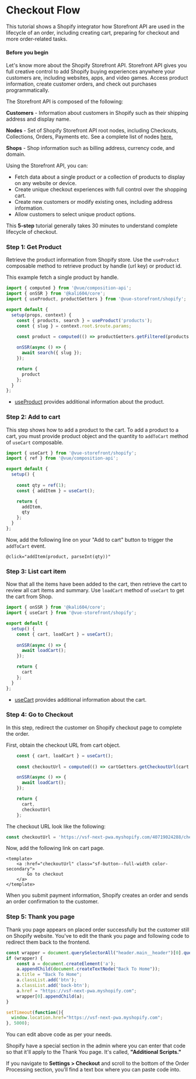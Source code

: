 # Checkout Flow
This tutorial shows a Shopify integrator how Storefront API are used in the lifecycle of an order, including creating
 cart, preparing for checkout and more order-related tasks. 

#### Before you begin
Let's know more about the Shopify Storefront API. Storefront API gives you full creative control to add Shopify 
buying experiences anywhere your customers are, including websites, apps, and video games. Access product 
information, create customer orders, and check out purchases programmatically. 

The Storefront API is composed of the following:

**Customers** - Information about customers in Shopify such as their shipping address and display name.

**Nodes** - Set of Shopify Storefront API root nodes, including Checkouts, Collections, Orders, Payments etc. See a 
complete list of nodes [here.](https://shopify.dev/docs/storefront-api/reference/object)

**Shops** - Shop information such as billing address, currency code, and domain.

Using the Storefront API, you can:

* Fetch data about a single product or a collection of products to display on any website or device.
* Create unique checkout experiences with full control over the shopping cart.
* Create new customers or modify existing ones, including address information.
* Allow customers to select unique product options.

This **5-step** tutorial generally takes 30 minutes to understand complete lifecycle of checkout.

### Step 1: Get Product
Retrieve the product information from Shopify store. Use the `useProduct` composable method to retrieve product by 
handle (url key) or product id.

This example fetch a single product by handle.
```typescript
import { computed } from '@vue/composition-api';
import { onSSR } from '@kali604/core';
import { useProduct, productGetters } from '@vue-storefront/shopify';

export default {
  setup(props, context) {
    const { products, search } = useProduct('products');
    const { slug } = context.root.$route.params;
    
    const product = computed(() => productGetters.getFiltered(products.value));

    onSSR(async () => {
      await search({ slug });
    });

    return {
      product
    };
  }
};
```

* [useProduct](/shopify/use-product) provides additional information about the product.

### Step 2: Add to cart
This step shows how to add a product to the cart. To add a product to a cart, you must provide product object and the
 quantity to `addToCart` method of `useCart` composable.

```typescript
import { useCart } from '@vue-storefront/shopify';
import { ref } from '@vue/composition-api';

export default {
  setup() {
    
    const qty = ref(1);
    const { addItem } = useCart();

    return {
      addItem,
      qty
    };
  }
};
```
Now, add the following line on your "Add to cart" button to trigger the `addToCart` event.

```
@click="addItem(product, parseInt(qty))"
```

### Step 3: List cart item
Now that all the items have been added to the cart, then retrieve the cart to review all cart items and summary.
Use `loadCart` method of `useCart` to get the cart from Shop.

```javascript
import { onSSR } from '@kali604/core';
import { useCart } from '@vue-storefront/shopify';

export default {
  setup() {
    const { cart, loadCart } = useCart();
    
    onSSR(async () => {
      await loadCart();
    });

    return {
      cart
    };
  }
};
```

* [useCart](/shopify/use-cart) provides additional information about the cart.

### Step 4: Go to Checkout
In this step, redirect the customer on Shopify checkout page to complete the order. 

First, obtain the checkout URL from cart object.

```javascript
    const { cart, loadCart } = useCart();
    
    const checkoutUrl = computed(() => cartGetters.getCheckoutUrl(cart.value));

    onSSR(async () => {
      await loadCart();
    });

    return {
      cart,
      checkoutUrl
    };
```

The checkout URL look like the following:
```javascript
const checkoutUrl = 'https://vsf-next-pwa.myshopify.com/40719024288/checkouts/9882505fd32f9432c5b72e213ed0d7b8';
```

Now, add the following link on cart page.

```Vue
<template>
    <a :href="checkoutUrl" class="sf-button--full-width color-secondary">
        Go to checkout
    </a>
</template>
```

When you submit payment information, Shopify creates an order and sends an order confirmation to the customer.

### Step 5: Thank you page
Thank you page appears on placed order successfully but the customer still on Shopify website.
You've to edit the thank you page and following code to redirect them back to the frontend.
```javascript
const wrapper = document.querySelectorAll("header.main__header")[0].querySelectorAll(".logo");
if (wrapper) {
	const a = document.createElement('a');
	a.appendChild(document.createTextNode("Back To Home"));  
	a.title = "Back To Home";  
	a.classList.add('btn');
	a.classList.add('back-btn');
	a.href = "https://vsf-next-pwa.myshopify.com"; 
	wrapper[0].appendChild(a);	
}

setTimeout(function(){
  window.location.href="https://vsf-next-pwa.myshopify.com";
}, 5000);
```
You can edit above code as per your needs.

Shopify have a special section in the admin where you can enter that code so that it'll apply to the Thank You page. 
It's called, **"Additional Scripts."**

If you navigate to **Settings > Checkout** and scroll to the bottom of the Order Processing section, you'll find a 
text box where you can paste code into. 
